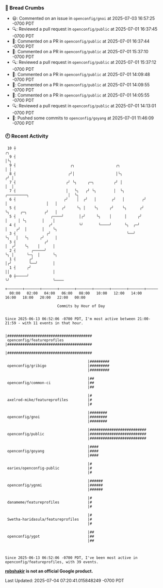 ### 🍞 Bread Crumbs

 * 😃: Commented on an issue in `openconfig/gnoi` at 2025-07-03 16:57:25 -0700 PDT
 * 🔍: Reviewed a pull request in  `openconfig/public` at 2025-07-01 16:37:45 -0700 PDT
 * 💬: Commented on a PR in  `openconfig/public` at 2025-07-01 16:37:44 -0700 PDT
 * 💬: Commented on a PR in  `openconfig/public` at 2025-07-01 15:37:10 -0700 PDT
 * 🔍: Reviewed a pull request in  `openconfig/public` at 2025-07-01 15:37:12 -0700 PDT
 * 💬: Commented on a PR in  `openconfig/public` at 2025-07-01 14:09:48 -0700 PDT
 * 💬: Commented on a PR in  `openconfig/public` at 2025-07-01 14:09:55 -0700 PDT
 * 💬: Commented on a PR in  `openconfig/public` at 2025-07-01 14:05:55 -0700 PDT
 * 🔍: Reviewed a pull request in  `openconfig/public` at 2025-07-01 14:13:01 -0700 PDT
 * 🚢: Pushed some commits to `openconfig/goyang` at 2025-07-01 11:46:09 -0700 PDT

### 🕘 Recent Activity
```
 10 ┼                                                                                         ╭╮
  9 ┤                                                                                         │╰╮
  9 ┤                         ╭╮                   ╭╮                                         │ │
  8 ┤                        ╭╯│                   │╰╮                                       ╭╯ │
  7 ┤                       ╭╯ ╰╮     ╭─╮         ╭╯ │                                       │  │
  7 ┤                       │   ╰╮   ╭╯ ╰╮        │  ╰╮         ╭─────────╮                  │  ╰╮
  6 ┤                      ╭╯    │  ╭╯   │       ╭╯   │        ╭╯         │                  │   │
  5 ┤                     ╭╯     ╰╮ │    ╰╮     ╭╯    ╰╮      ╭╯          ╰╮     ╭─╮        ╭╯   │
  5 ┤                ╭────╯       │╭╯     ╰╮    │      │     ╭╯            │     │ ╰╮       │    │
  4 ┤               ╭╯            ╰╯       ╰────╯      ╰╮  ╭─╯             │    ╭╯  │       │    ╰╮
  3 ┤              ╭╯                                   ╰──╯               ╰╮   │   ╰╮     ╭╯     │
  3 ┤             ╭╯                                                        │  ╭╯    ╰╮    │      │
  2 ┤       ╭─────╯                                                         ╰╮ │      ╰─╮  │      ╰╮
  1 ┤      ╭╯                                                                │╭╯        ╰──╯       │
  1 ┤     ╭╯                                                                 ││                    │
  0 ┼─────╯                                                                  ╰╯                    ╰────
    +───────+───────+───────+───────+───────+───────+───────+───────+───────+───────+───────+───────+────
  00:00   02:00   04:00   06:00   08:00   10:00   12:00   14:00   16:00   18:00   20:00   22:00   00:00   

						Commits by Hour of Day


Since 2025-06-13 06:52:06 -0700 PDT, I'm most active between 21:00-21:59 - with 11 events in that hour.

```



```
                                      |#######################################
 openconfig/featureprofiles           |#######################################
                                      |#######################################

                                      |#########
 openconfig/gribigo                   |#########
                                      |#########

                                      |##
 openconfig/common-ci                 |##
                                      |##

                                      |#
 axelrod-mike/featureprofiles         |#
                                      |#

                                      |########
 openconfig/gnoi                      |########
                                      |########

                                      |##########################
 openconfig/public                    |##########################
                                      |##########################

                                      |####
 openconfig/goyang                    |####
                                      |####

                                      |#
 earies/openconfig-public             |#
                                      |#

                                      |######
 openconfig/ygnmi                     |######
                                      |######

                                      |#
 danameme/featureprofiles             |#
                                      |#

                                      |#
 Swetha-haridasula/featureprofiles    |#
                                      |#

                                      |##
 openconfig/ygot                      |##
                                      |##



Since 2025-06-13 06:52:06 -0700 PDT, I've been most active in openconfig/featureprofiles, with 39 events.

```
**[robshakir](mailto:robjs@google.com) is not an official Google product.**  


Last Updated: 2025-07-04 07:20:41.015848249 -0700 PDT
